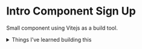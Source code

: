 # Intro Component Sign Up

Small component using Vitejs as a build tool.

<details>

<summary>
  Things I've learned building this
</summary>

- Pseudo elements are not supported for `input` tags
- Before running commands `npx cypress open`, make sure you started your local dev server.
- See `https://typicode.github.io/husky/#/?id=create-a-hook`on how to setup pre-commit hooks.
- cypress videos and screenshot folders should be git ignored. See https://docs.cypress.io/guides/core-concepts/writing-and-organizing-tests#Folder-structure
</details>
